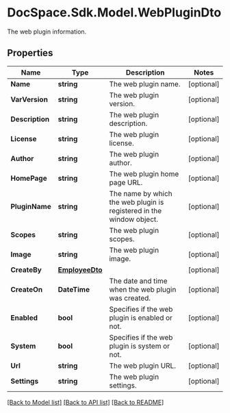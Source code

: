 # DocSpace.Sdk.Model.WebPluginDto
The web plugin information.

## Properties

Name | Type | Description | Notes
------------ | ------------- | ------------- | -------------
**Name** | **string** | The web plugin name. | [optional] 
**VarVersion** | **string** | The web plugin version. | [optional] 
**Description** | **string** | The web plugin description. | [optional] 
**License** | **string** | The web plugin license. | [optional] 
**Author** | **string** | The web plugin author. | [optional] 
**HomePage** | **string** | The web plugin home page URL. | [optional] 
**PluginName** | **string** | The name by which the web plugin is registered in the window object. | [optional] 
**Scopes** | **string** | The web plugin scopes. | [optional] 
**Image** | **string** | The web plugin image. | [optional] 
**CreateBy** | [**EmployeeDto**](EmployeeDto.md) |  | [optional] 
**CreateOn** | **DateTime** | The date and time when the web plugin was created. | [optional] 
**Enabled** | **bool** | Specifies if the web plugin is enabled or not. | [optional] 
**System** | **bool** | Specifies if the web plugin is system or not. | [optional] 
**Url** | **string** | The web plugin URL. | [optional] 
**Settings** | **string** | The web plugin settings. | [optional] 

[[Back to Model list]](../README.md#documentation-for-models) [[Back to API list]](../README.md#documentation-for-api-endpoints) [[Back to README]](../README.md)

